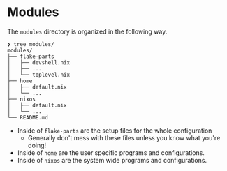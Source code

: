# Modules

The `modules` directory is organized in the following way.

```text
❯ tree modules/
modules/
├── flake-parts
│   ├── devshell.nix
│   ├── ...
│   └── toplevel.nix
├── home
│   ├── default.nix
│   └── ...
├── nixos
│   ├── default.nix
│   └── ...
└── README.md

```

- Inside of `flake-parts` are the setup files for the whole configuration
  - Generally don't mess with these files unless you know what you're doing!
- Inside of `home` are the user specific programs and configurations.
- Inside of `nixos` are the system wide programs and configurations.
